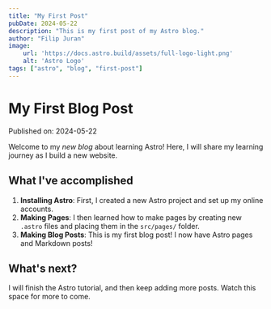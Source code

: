 ```yaml
---
title: "My First Post"
pubDate: 2024-05-22
description: "This is my first post of my Astro blog."
author: "Filip Juran"
image:
    url: 'https://docs.astro.build/assets/full-logo-light.png'
    alt: 'Astro Logo'
tags: ["astro", "blog", "first-post"]
---
```

# My First Blog Post

Published on: 2024-05-22

Welcome to my _new blog_ about learning Astro! Here, I will share my learning journey as I build a new website.

## What I've accomplished

1. **Installing Astro**: First, I created a new Astro project and set up my online accounts.
2. **Making Pages**: I then learned how to make pages by creating new `.astro` files and placing them in the `src/pages/` folder.
3. **Making Blog Posts**: This is my first blog post! I now have Astro pages and Markdown posts!

## What's next?

I will finish the Astro tutorial, and then keep adding more posts. Watch this space for more to come.

